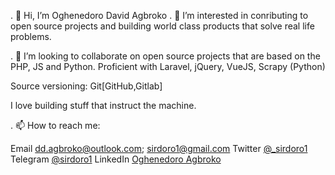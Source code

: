 . 👋 Hi, I’m Oghenedoro David Agbroko
. 👀 I’m interested in conributing to open source projects and building world class products that solve real life problems.
<!-- 🌱 I’m currently learning product management. -->
. 💞️ I’m looking to collaborate on open source projects that are based on the PHP, JS and Python. 
Proficient with Laravel, jQuery, VueJS, Scrapy (Python)

Source versioning: Git[GitHub,Gitlab]

I love building stuff that instruct the machine. 


. 📫 How to reach me:  
  
  Email dd.agbroko@outlook.com; sirdoro1@gmail.com
  Twitter <a href="https://twitter.com/_sirdoro1">@_sirdoro1</a>
  Telegram <a href="https://t.me/sirdoro1">@sirdoro1</a>
  LinkedIn <a href="#">Oghenedoro Agbroko</a>
  

<!---
sirdoro1/sirdoro1 is a ✨ special ✨ repository because its `README.md` (this file) appears on your GitHub profile.
You can click the Preview link to take a look at your changes
--->
